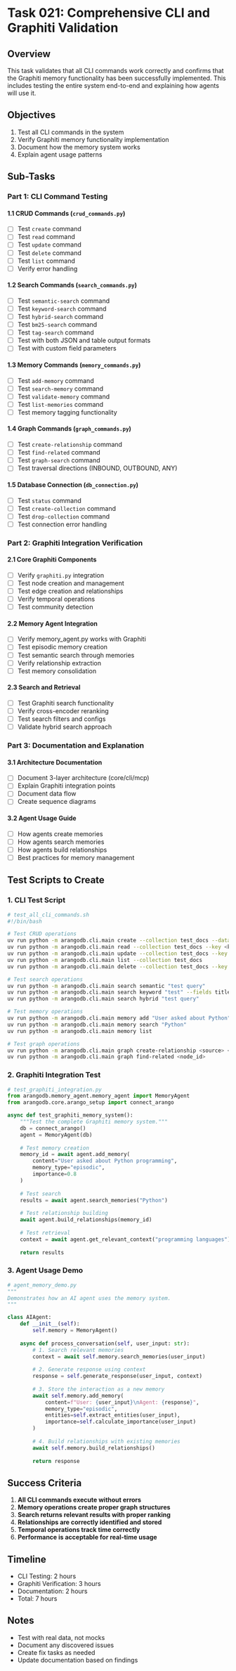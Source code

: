 # Task 021: Comprehensive CLI and Graphiti Validation

## Overview
This task validates that all CLI commands work correctly and confirms that the Graphiti memory functionality has been successfully implemented. This includes testing the entire system end-to-end and explaining how agents will use it.

## Objectives
1. Test all CLI commands in the system
2. Verify Graphiti memory functionality implementation
3. Document how the memory system works
4. Explain agent usage patterns

## Sub-Tasks

### Part 1: CLI Command Testing

#### 1.1 CRUD Commands (`crud_commands.py`)
- [ ] Test `create` command
- [ ] Test `read` command  
- [ ] Test `update` command
- [ ] Test `delete` command
- [ ] Test `list` command
- [ ] Verify error handling

#### 1.2 Search Commands (`search_commands.py`)
- [ ] Test `semantic-search` command
- [ ] Test `keyword-search` command
- [ ] Test `hybrid-search` command  
- [ ] Test `bm25-search` command
- [ ] Test `tag-search` command
- [ ] Test with both JSON and table output formats
- [ ] Test with custom field parameters

#### 1.3 Memory Commands (`memory_commands.py`)
- [ ] Test `add-memory` command
- [ ] Test `search-memory` command
- [ ] Test `validate-memory` command
- [ ] Test `list-memories` command
- [ ] Test memory tagging functionality

#### 1.4 Graph Commands (`graph_commands.py`)
- [ ] Test `create-relationship` command
- [ ] Test `find-related` command
- [ ] Test `graph-search` command
- [ ] Test traversal directions (INBOUND, OUTBOUND, ANY)

#### 1.5 Database Connection (`db_connection.py`)
- [ ] Test `status` command
- [ ] Test `create-collection` command
- [ ] Test `drop-collection` command
- [ ] Test connection error handling

### Part 2: Graphiti Integration Verification

#### 2.1 Core Graphiti Components
- [ ] Verify `graphiti.py` integration
- [ ] Test node creation and management
- [ ] Test edge creation and relationships
- [ ] Verify temporal operations
- [ ] Test community detection

#### 2.2 Memory Agent Integration
- [ ] Verify memory_agent.py works with Graphiti
- [ ] Test episodic memory creation
- [ ] Test semantic search through memories
- [ ] Verify relationship extraction
- [ ] Test memory consolidation

#### 2.3 Search and Retrieval
- [ ] Test Graphiti search functionality
- [ ] Verify cross-encoder reranking
- [ ] Test search filters and configs
- [ ] Validate hybrid search approach

### Part 3: Documentation and Explanation

#### 3.1 Architecture Documentation
- [ ] Document 3-layer architecture (core/cli/mcp)
- [ ] Explain Graphiti integration points
- [ ] Document data flow
- [ ] Create sequence diagrams

#### 3.2 Agent Usage Guide
- [ ] How agents create memories
- [ ] How agents search memories
- [ ] How agents build relationships
- [ ] Best practices for memory management

## Test Scripts to Create

### 1. CLI Test Script
```bash
# test_all_cli_commands.sh
#!/bin/bash

# Test CRUD operations
uv run python -m arangodb.cli.main create --collection test_docs --data '{"title": "Test"}'
uv run python -m arangodb.cli.main read --collection test_docs --key <key>
uv run python -m arangodb.cli.main update --collection test_docs --key <key> --data '{"title": "Updated"}'
uv run python -m arangodb.cli.main list --collection test_docs
uv run python -m arangodb.cli.main delete --collection test_docs --key <key>

# Test search operations  
uv run python -m arangodb.cli.main search semantic "test query"
uv run python -m arangodb.cli.main search keyword "test" --fields title,content
uv run python -m arangodb.cli.main search hybrid "test query"

# Test memory operations
uv run python -m arangodb.cli.main memory add "User asked about Python"
uv run python -m arangodb.cli.main memory search "Python"
uv run python -m arangodb.cli.main memory list

# Test graph operations
uv run python -m arangodb.cli.main graph create-relationship <source> <target> "relates_to"
uv run python -m arangodb.cli.main graph find-related <node_id>
```

### 2. Graphiti Integration Test
```python
# test_graphiti_integration.py
from arangodb.memory_agent.memory_agent import MemoryAgent
from arangodb.core.arango_setup import connect_arango

async def test_graphiti_memory_system():
    """Test the complete Graphiti memory system."""
    db = connect_arango()
    agent = MemoryAgent(db)
    
    # Test memory creation
    memory_id = await agent.add_memory(
        content="User asked about Python programming",
        memory_type="episodic",
        importance=0.8
    )
    
    # Test search
    results = await agent.search_memories("Python")
    
    # Test relationship building
    await agent.build_relationships(memory_id)
    
    # Test retrieval
    context = await agent.get_relevant_context("programming languages")
    
    return results
```

### 3. Agent Usage Demo
```python
# agent_memory_demo.py
"""
Demonstrates how an AI agent uses the memory system.
"""

class AIAgent:
    def __init__(self):
        self.memory = MemoryAgent()
    
    async def process_conversation(self, user_input: str):
        # 1. Search relevant memories
        context = await self.memory.search_memories(user_input)
        
        # 2. Generate response using context
        response = self.generate_response(user_input, context)
        
        # 3. Store the interaction as a new memory
        await self.memory.add_memory(
            content=f"User: {user_input}\nAgent: {response}",
            memory_type="episodic",
            entities=self.extract_entities(user_input),
            importance=self.calculate_importance(user_input)
        )
        
        # 4. Build relationships with existing memories
        await self.memory.build_relationships()
        
        return response
```

## Success Criteria

1. **All CLI commands execute without errors**
2. **Memory operations create proper graph structures**
3. **Search returns relevant results with proper ranking**
4. **Relationships are correctly identified and stored**
5. **Temporal operations track time correctly**
6. **Performance is acceptable for real-time usage**

## Timeline
- CLI Testing: 2 hours
- Graphiti Verification: 3 hours  
- Documentation: 2 hours
- Total: 7 hours

## Notes
- Test with real data, not mocks
- Document any discovered issues
- Create fix tasks as needed
- Update documentation based on findings